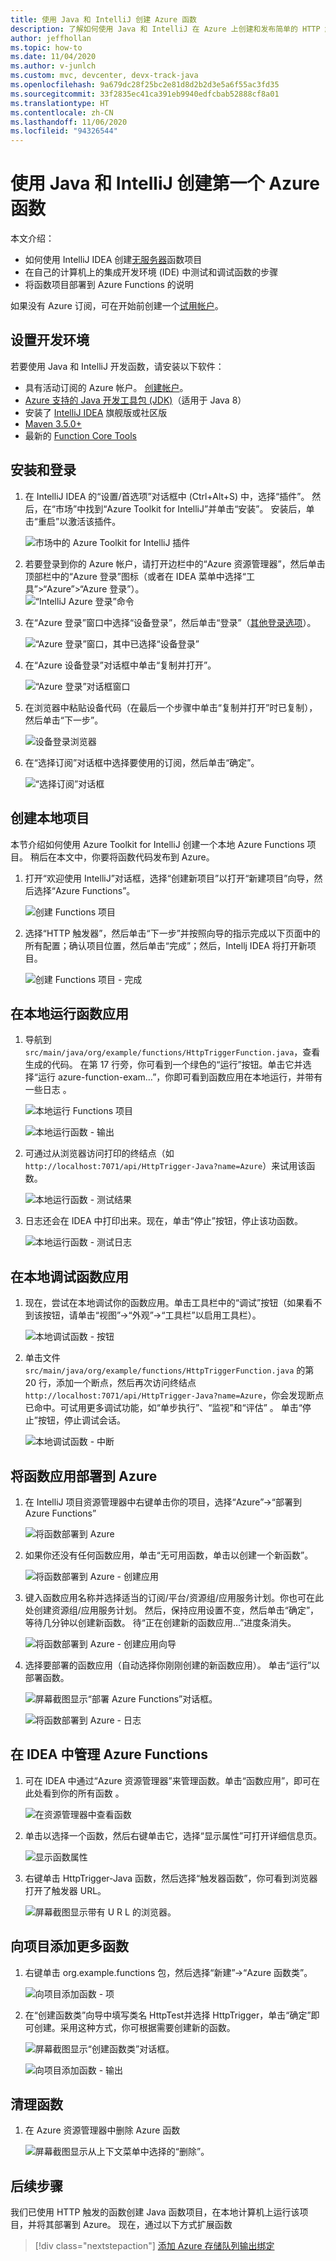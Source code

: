 ```yaml
---
title: 使用 Java 和 IntelliJ 创建 Azure 函数
description: 了解如何使用 Java 和 IntelliJ 在 Azure 上创建和发布简单的 HTTP 触发式无服务器应用。
author: jeffhollan
ms.topic: how-to
ms.date: 11/04/2020
ms.author: v-junlch
ms.custom: mvc, devcenter, devx-track-java
ms.openlocfilehash: 9a679dc28f25bc2e81d8d2b2d3e5a6f55ac3fd35
ms.sourcegitcommit: 33f2835ec41ca391eb9940edfcbab52888cf8a01
ms.translationtype: HT
ms.contentlocale: zh-CN
ms.lasthandoff: 11/06/2020
ms.locfileid: "94326544"
---
```

# <a name="create-your-first-azure-function-with-java-and-intellij"></a>使用 Java 和 IntelliJ 创建第一个 Azure 函数

本文介绍：
- 如何使用 IntelliJ IDEA 创建[无服务器](https://azure.microsoft.com/overview/serverless-computing/)函数项目
- 在自己的计算机上的集成开发环境 (IDE) 中测试和调试函数的步骤
- 将函数项目部署到 Azure Functions 的说明

<!-- TODO ![Access a Hello World function from the command line with cURL](./media/functions-create-java-maven/hello-azure.png) -->

如果没有 Azure 订阅，可在开始前创建一个[试用帐户](https://www.azure.cn/pricing/1rmb-trial)。

## <a name="set-up-your-development-environment"></a>设置开发环境

若要使用 Java 和 IntelliJ 开发函数，请安装以下软件：

+ 具有活动订阅的 Azure 帐户。 [创建帐户](https://www.azure.cn/pricing/1rmb-trial/?ref=microsoft.com&utm_source=microsoft.com&utm_medium=docs&utm_campaign=visualstudio)。
+ [Azure 支持的 Java 开发工具包 (JDK)](https://docs.microsoft.com/azure/developer/java/fundamentals/java-jdk-long-term-support)（适用于 Java 8）
+ 安装了 [IntelliJ IDEA](https://www.jetbrains.com/idea/download/) 旗舰版或社区版
+ [Maven 3.5.0+](https://maven.apache.org/download.cgi)
+ 最新的 [Function Core Tools](https://github.com/Azure/azure-functions-core-tools)


## <a name="installation-and-sign-in"></a>安装和登录

1. 在 IntelliJ IDEA 的“设置/首选项”对话框中 (Ctrl+Alt+S) 中，选择“插件”。 然后，在“市场”中找到“Azure Toolkit for IntelliJ”并单击“安装”。   安装后，单击“重启”以激活该插件。 

    ![市场中的 Azure Toolkit for IntelliJ 插件][marketplace]

2. 若要登录到你的 Azure 帐户，请打开边栏中的“Azure 资源管理器”，然后单击顶部栏中的“Azure 登录”图标（或者在 IDEA 菜单中选择“工具”>“Azure”>“Azure 登录”）。  
    ![“IntelliJ Azure 登录”命令][intellij-azure-login]

3. 在“Azure 登录”窗口中选择“设备登录”，然后单击“登录”（[其他登录选项](https://docs.microsoft.com/azure/developer/java/toolkit-for-intellij/sign-in-instructions)）。  

   ![“Azure 登录”窗口，其中已选择“设备登录”][intellij-azure-popup]

4. 在“Azure 设备登录”对话框中单击“复制并打开”。 

   ![“Azure 登录”对话框窗口][intellij-azure-copycode]

5. 在浏览器中粘贴设备代码（在最后一个步骤中单击“复制并打开”时已复制），然后单击“下一步”。 

   ![设备登录浏览器][intellij-azure-link-ms-account]

6. 在“选择订阅”对话框中选择要使用的订阅，然后单击“确定”。 

   ![“选择订阅”对话框][intellij-azure-login-select-subs]
   
## <a name="create-your-local-project"></a>创建本地项目

本节介绍如何使用 Azure Toolkit for IntelliJ 创建一个本地 Azure Functions 项目。 稍后在本文中，你要将函数代码发布到 Azure。 

1. 打开“欢迎使用 IntelliJ”对话框，选择“创建新项目”以打开“新建项目”向导，然后选择“Azure Functions”。

    ![创建 Functions 项目](./media/functions-create-first-java-intellij/create-functions-project.png)

1. 选择“HTTP 触发器”，然后单击“下一步”并按照向导的指示完成以下页面中的所有配置；确认项目位置，然后单击“完成”；然后，Intellj IDEA 将打开新项目。

    ![创建 Functions 项目 - 完成](./media/functions-create-first-java-intellij/create-functions-project-finish.png)

## <a name="run-the-function-app-locally"></a>在本地运行函数应用

1. 导航到 `src/main/java/org/example/functions/HttpTriggerFunction.java`，查看生成的代码。 在第 17 行旁，你可看到一个绿色的“运行”按钮。单击它并选择“运行 azure-function-exam…”，你即可看到函数应用在本地运行，并带有一些日志  。

    ![本地运行 Functions 项目](./media/functions-create-first-java-intellij/local-run-functions-project.png)

    ![本地运行函数 - 输出](./media/functions-create-first-java-intellij/local-run-functions-output.png)

1. 可通过从浏览器访问打印的终结点（如 `http://localhost:7071/api/HttpTrigger-Java?name=Azure`）来试用该函数。

    ![本地运行函数 - 测试结果](./media/functions-create-first-java-intellij/local-run-functions-test.png)

1. 日志还会在 IDEA 中打印出来。现在，单击“停止”按钮，停止该功函数。

    ![本地运行函数 - 测试日志](./media/functions-create-first-java-intellij/local-run-functions-log.png)

## <a name="debug-the-function-app-locally"></a>在本地调试函数应用

1. 现在，尝试在本地调试你的函数应用。单击工具栏中的“调试”按钮（如果看不到该按钮，请单击“视图”->“外观”->“工具栏”以启用工具栏）。

    ![本地调试函数 - 按钮](./media/functions-create-first-java-intellij/local-debug-functions-button.png)

1. 单击文件 `src/main/java/org/example/functions/HttpTriggerFunction.java` 的第 20 行，添加一个断点，然后再次访问终结点 `http://localhost:7071/api/HttpTrigger-Java?name=Azure`，你会发现断点已命中。可试用更多调试功能，如“单步执行”、“监视”和“评估”   。 单击“停止”按钮，停止调试会话。

    ![本地调试函数 - 中断](./media/functions-create-first-java-intellij/local-debug-functions-break.png)

## <a name="deploy-your-function-app-to-azure"></a>将函数应用部署到 Azure

1. 在 IntelliJ 项目资源管理器中右键单击你的项目，选择“Azure”->“部署到 Azure Functions”

    ![将函数部署到 Azure](./media/functions-create-first-java-intellij/deploy-functions-to-azure.png)

1. 如果你还没有任何函数应用，单击“无可用函数，单击以创建一个新函数”。

    ![将函数部署到 Azure - 创建应用](./media/functions-create-first-java-intellij/deploy-functions-create-app.png)

1. 键入函数应用名称并选择适当的订阅/平台/资源组/应用服务计划。你也可在此处创建资源组/应用服务计划。 然后，保持应用设置不变，然后单击“确定”，等待几分钟以创建新函数。 待“正在创建新的函数应用…”进度条消失。

    ![将函数部署到 Azure - 创建应用向导](./media/functions-create-first-java-intellij/deploy-functions-create-app-wizard.png)

1. 选择要部署的函数应用（自动选择你刚刚创建的新函数应用）。 单击“运行”以部署函数。

    ![屏幕截图显示“部署 Azure Functions”对话框。](./media/functions-create-first-java-intellij/deploy-functions-run.png)

    ![将函数部署到 Azure - 日志](./media/functions-create-first-java-intellij/deploy-functions-log.png)

## <a name="manage-azure-functions-from-idea"></a>在 IDEA 中管理 Azure Functions

1. 可在 IDEA 中通过“Azure 资源管理器”来管理函数。单击“函数应用”，即可在此处看到你的所有函数 。

    ![在资源管理器中查看函数](./media/functions-create-first-java-intellij/explorer-view-functions.png)

1. 单击以选择一个函数，然后右键单击它，选择“显示属性”可打开详细信息页。 

    ![显示函数属性](./media/functions-create-first-java-intellij/explorer-functions-show-properties.png)

1. 右键单击 HttpTrigger-Java 函数，然后选择“触发器函数”，你可看到浏览器打开了触发器 URL。

    ![屏幕截图显示带有 U R L 的浏览器。](./media/functions-create-first-java-intellij/explorer-trigger-functions.png)

## <a name="add-more-functions-to-the-project"></a>向项目添加更多函数

1. 右键单击 org.example.functions 包，然后选择“新建”->“Azure 函数类”。 

    ![向项目添加函数 - 项](./media/functions-create-first-java-intellij/add-functions-entry.png)

1. 在“创建函数类”向导中填写类名 HttpTest并选择 HttpTrigger，单击“确定”即可创建。采用这种方式，你可根据需要创建新的函数。

    ![屏幕截图显示“创建函数类”对话框。](./media/functions-create-first-java-intellij/add-functions-trigger.png)
    
    ![向项目添加函数 - 输出](./media/functions-create-first-java-intellij/add-functions-output.png)

## <a name="cleaning-up-functions"></a>清理函数

1. 在 Azure 资源管理器中删除 Azure 函数
      
      ![屏幕截图显示从上下文菜单中选择的“删除”。](./media/functions-create-first-java-intellij/delete-function.png)
      

## <a name="next-steps"></a>后续步骤

我们已使用 HTTP 触发的函数创建 Java 函数项目，在本地计算机上运行该项目，并将其部署到 Azure。 现在，通过以下方式扩展函数

> [!div class="nextstepaction"]
> [添加 Azure 存储队列输出绑定](./functions-add-output-binding-storage-queue-java.md)


[marketplace]:./media/functions-create-first-java-intellij/marketplace.png
[intellij-azure-login]: ./media/functions-create-first-java-intellij/intellij-azure-login.png
[intellij-azure-popup]: ./media/functions-create-first-java-intellij/intellij-azure-login-popup.png
[intellij-azure-copycode]: ./media/functions-create-first-java-intellij/intellij-azure-login-copyopen.png
[intellij-azure-link-ms-account]: ./media/functions-create-first-java-intellij/intellij-azure-login-linkms-account.png
[intellij-azure-login-select-subs]: ./media/functions-create-first-java-intellij/intellij-azure-login-selectsubs.png

